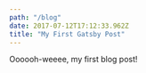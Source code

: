 ```yaml
---
path: "/blog"
date: 2017-07-12T17:12:33.962Z
title: "My First Gatsby Post"
---
```


Oooooh-weeee, my first blog post!